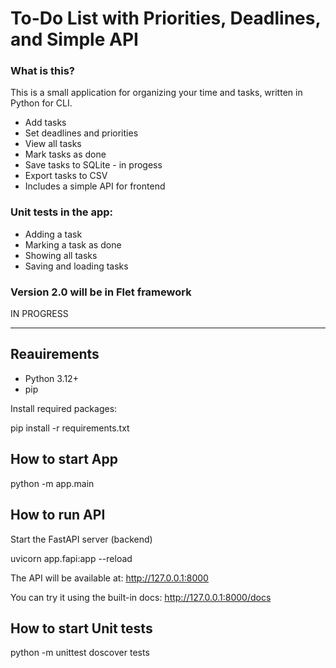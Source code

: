 # To-Do List with Priorities, Deadlines, and Simple API

### What is this?

This is a small application for organizing your time and tasks, written in Python for CLI.

- Add tasks
- Set deadlines and priorities
- View all tasks
- Mark tasks as done
- Save tasks to SQLite - in progess
- Export tasks to CSV
- Includes a simple API for frontend

### Unit tests in the app:

- Adding a task
- Marking a task as done
- Showing all tasks
- Saving and loading tasks

### Version 2.0 will be in Flet framework
IN PROGRESS

---

## Reauirements

- Python 3.12+
- pip

Install required packages:

pip install -r requirements.txt

## How to start App
python -m app.main

## How to run API

Start the FastAPI server (backend)

uvicorn app.fapi:app --reload

The API will be available at:
http://127.0.0.1:8000

You can try it using the built-in docs:
http://127.0.0.1:8000/docs

## How to start Unit tests
python -m unittest doscover tests